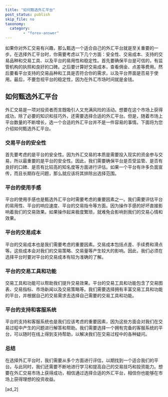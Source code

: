 ```yaml
---
title: "如何甄选外汇平台"
post_status: publish
skip_file: no
taxonomy:
  category:
        - "forex-answer"
---
```


如果你对外汇交易有兴趣，那么甄选一个适合自己的外汇平台就是至关重要的一步。在选择外汇平台时，你需要考虑以下几个方面：安全性、交易成本、支持的交易品种和交易工具、以及平台的易用性和稳定性。首先要确保平台是可信的，有监管机构的执照和良好的口碑。之后要计算好交易成本，查看佣金、点差等费用。然后要看平台支持的交易品种和工具是否符合你的需求，以及平台界面是否易于使用。最后，不要忽视平台的稳定性，因为在外汇市场时间就是金钱。

## 如何甄选外汇平台

外汇交易是一项对投资者而言既吸引人又充满风险的活动。想要在这个市场上获得成功，除了必要的知识和技巧外，还需要选择合适的外汇平台。但是，随着市场上平台数量的不断增长，选一个合适的外汇平台并不是一件容易的事情。下面将为您介绍如何甄选外汇平台。

### 交易平台的安全性

首先要考虑的是平台的安全性。因为外汇交易的本质是需要投入现实的资金参与交易，所以最重要的是平台的安全性。因此，我们需要确保平台是否受监管、是否有良好的口碑、是否有比较高的知名度等方面进行评估。如果一个平台有许多负面宣传，而且长期存在问题，那么就应该将其排除出选择范围。

### 平台的使用手感

平台的使用手感也是甄选外汇平台时需要考虑的重要因素之一。我们需要评估平台的易用性、平台的响应速度、平台的交易指令等方面。因为操作手感的好坏直接影响着我们的交易效果。如果操作起来极度繁琐，就难免会影响到我们的交易心情和效果。

### 平台的交易成本

平台的交易成本也是我们需要考虑的重要因素。交易成本包括点差、手续费和滑点等。这些成本会对我们的交易策略、交易量等产生较大的影响。因此，我们必须在选择平台时要对平台的交易成本有较为准确的了解。

### 平台的交易工具和功能

交易工具和功能可以帮助我们提升交易效果。平台的交易工具和功能包含了交易图表、交易指标、市场新闻以及交易策略等。我们需要选择拥有丰富交易工具和功能的平台，并根据自己的交易需求去选择自己需要的交易工具和功能。

### 平台的支持和客服系统

平台的支持和客服系统也是我们应该考虑的重要因素，因为这些方面会对我们在交易过程中产生的问题进行解答和帮助。我们需要选择一个拥有完备的客服系统的平台，可以随时在线上得到支持帮助，以解决我们在交易过程中的各种疑问。

### 总结

在选择外汇平台时，我们需要从多个方面进行评估，以期找到一个适合我们的平台。与此同时，我们还需要不断地进行学习和提高自己的交易技巧和投资能力。想要在外汇交易市场上获得成功，相信通过选择合适的外汇平台，相信你也能够在市场上获得理想的投资收益。

\[ad\_2\]
